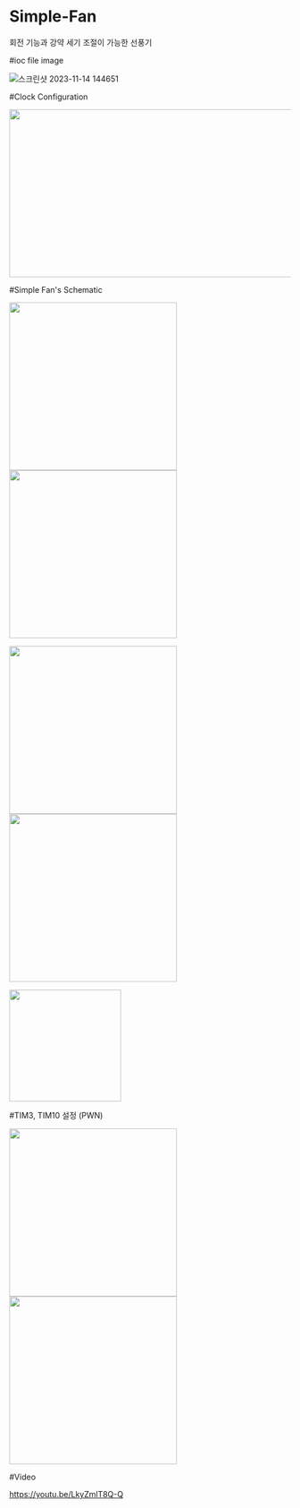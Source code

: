 # Simple-Fan
회전 기능과 강약 세기 조절이 가능한 선풍기

#ioc file image

![스크린샷 2023-11-14 144651](https://github.com/kangtaeui/Simple-Fan/assets/141004174/e9387feb-92d5-4b24-a1ff-9c75d9aaf09d)


#Clock Configuration

<img src="https://github.com/kangtaeui/Simple-Fan/assets/141004174/f48473df-ae00-4bed-9ca8-b7b69064e03b" width="600" height="300">



#Simple Fan's Schematic


<img src="https://github.com/kangtaeui/Simple-Fan/assets/141004174/e58e43c7-de82-4568-8e13-6c5856c115c1" width="300" height="300"> <img src="https://github.com/kangtaeui/Simple-Fan/assets/141004174/813c6426-2517-4041-a4dd-21afa54992c1" width="300" height="300">


<img src="https://github.com/kangtaeui/Simple-Fan/assets/141004174/fcc04af7-4b8e-4f3e-a146-0e36d960a33a)" width="300" height="300"> <img src="https://github.com/kangtaeui/Simple-Fan/assets/141004174/2386dcc1-b498-43e2-89cd-27126b6c5ee5" width="300" height="300">


<img src="https://github.com/kangtaeui/Simple-Fan/assets/141004174/e43ce0bc-4d5b-4f50-8d6a-efbfdee0cfee" width="200" height="200">

#TIM3, TIM10 설정 (PWN)

<img src="https://github.com/kangtaeui/Simple-Fan/assets/141004174/6e3c8f28-d10c-4828-8a1a-22fcf64f4f57" width="300" height="300">         <img src="https://github.com/kangtaeui/Simple-Fan/assets/141004174/abc73eec-f3d2-454a-a0a4-667c50bb17b1" width="300" height="300">


#Video

https://youtu.be/LkyZmlT8Q-Q
